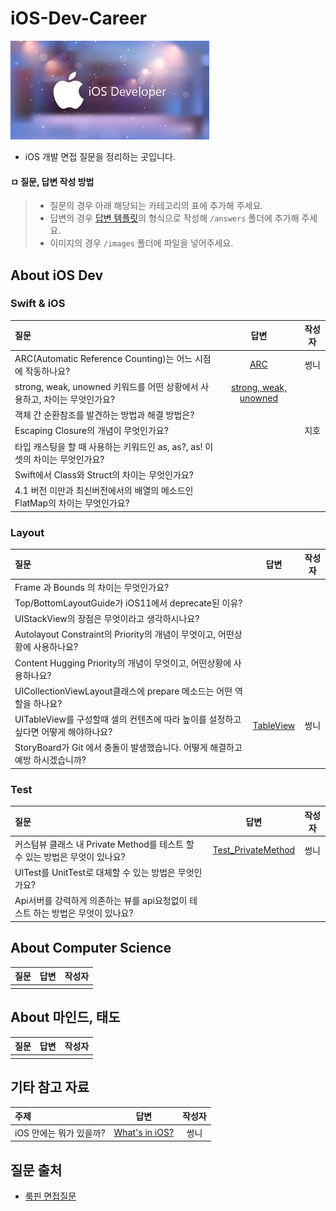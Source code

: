 # iOS-Dev-Career
![apple_ios_developer](/images/apple_ios_developer.jpg)
- iOS 개발 면접 질문을 정리하는 곳입니다. 

#### ㅁ 질문, 답변 작성 방법
> - 질문의 경우 아래 해당되는 카테고리의 표에 추가해 주세요.
> - 답변의 경우 [답변 템플릿](Answer_Template.md)의 형식으로 작성해 `/answers` 폴더에 추가해 주세요.
> - 이미지의 경우 `/images` 폴더에 파일을 넣어주세요.

## About iOS Dev
### Swift & iOS

| 질문 | 답변 | 작성자 |
| :--- | :---: | :---: |
| ARC(Automatic Reference Counting)는 어느 시점에 작동하나요? | [ARC](/answers/ARC.md) | 썽니 |
| strong, weak, unowned 키워드를 어떤 상황에서 사용하고, 차이는 무엇인가요? | [strong, weak, unowned](/answers/Reference.md) |  |
| 객체 간 순환참조를 발견하는 방법과 해결 방법은? |  |  |
| Escaping Closure의 개념이 무엇인가요? |  | 지호 |
| 타입 캐스팅을 할 때 사용하는 키워드인 as, as?, as! 이 셋의 차이는 무엇인가요? |  |  |
| Swift에서 Class와 Struct의 차이는 무엇인가요? |  |  |
| 4.1 버전 미만과 최신버전에서의 배열의 메소드인 FlatMap의 차이는 무엇인가요? |  |  |

### Layout

| 질문 | 답변 | 작성자 |
| :--- | :---: | :---: |
| Frame 과 Bounds 의 차이는 무엇인가요? |  |  |
| Top/BottomLayoutGuide가 iOS11에서 deprecate된 이유? |  |  |
| UIStackView의 장점은 무엇이라고 생각하시나요? |  |  |
| Autolayout Constraint의 Priority의 개념이 무엇이고, 어떤상황에 사용하나요? |  |  |
| Content Hugging Priority의 개념이 무엇이고, 어떤상황에 사용하나요? |  |  |
| UICollectionViewLayout클래스에 prepare 메소드는 어떤 역할을 하나요? |  |  |
| UITableView를 구성할때 셀의 컨텐츠에 따라 높이를 설정하고싶다면 어떻게 해야하나요? | [TableView](answers/TableView_height.md) | 썽니 |
| StoryBoard가 Git 에서 충돌이 발생했습니다. 어떻게 해결하고 예방 하시겠습니까? |  |  |

### Test

| 질문 | 답변 | 작성자 |
| :--- | :---: | :---: |
| 커스텀뷰 클래스 내 Private Method를 테스트 할 수 있는 방법은 무엇이 있나요? | [Test_PrivateMethod](answers/Test_PrivateMethod.md) | 썽니 |
| UITest를 UnitTest로 대체할 수 있는 방법은 무엇인가요? |  |  |
| Api서버를 강력하게 의존하는 뷰를 api요청없이 테스트 하는 방법은 무엇이 있나요? |  |  |

## About Computer Science
| 질문 | 답변 | 작성자 |
| :--- | :---: | :---: |
|  |  |  |

## About 마인드, 태도
| 질문 | 답변 | 작성자 |
| :--- | :---: | :---: |
|  |  |  |

## 기타 참고 자료
| 주제 | 답변 | 작성자 |
| :--- | :---: | :---: |
| iOS 안에는 뭐가 있을까? | [What's in iOS?](answers/whats_in_ios.md) | 썽니 |


## 질문 출처
- [룩핀 면접질문](https://medium.com/lookpin-engineering/ios-%EA%B0%9C%EB%B0%9C%EC%9E%90-%EB%A9%B4%EC%A0%91-%EC%A7%88%EB%AC%B8%EB%A6%AC%EC%8A%A4%ED%8A%B8-b92350a91c1b) 
